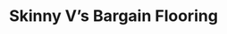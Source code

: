 ---
title: "Skinny V’s Bargain Flooring"
url: /apache-junction/skinny-vs-bargain-flooring/
shop: flooring
---